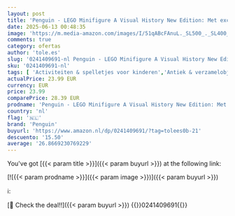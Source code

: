 ```yaml
---
layout: post
title: 'Penguin - LEGO Minifigure A Visual History New Edition: Met exclusief LEGO ruimtevaarder minifiguur!'
date: 2025-06-13 00:48:35
image: 'https://m.media-amazon.com/images/I/51qABcFAnuL._SL500_._SL400_.jpg'
comments: true
category: ofertas
author: 'tole.es'
slug: '0241409691-nl Penguin - LEGO Minifigure A Visual History New Edition:...'
sku: '0241409691-nl'
tags: [ 'Activiteiten & spelletjes voor kinderen','Antiek & verzamelobjecten','Boeken','Encyclopedieën & handleidingen voor kinderen','Engelstalige boeken','Featured Categories','Geschiedenis','Hobbys, kunstnijverheid & huis','Industrieel ontwerp','Kinderboeken','Kinderboeken over knutselen & hobbys','Kunst & fotografie','Kunstgeschiedenis','Kunstgeschiedenis in thema & concept','Naslagwerken voor kinderen','Onderwijs & referentie voor kinderen','Ontwerp','penguin','🇳🇱', ]
actualPrice: 23.99 EUR
currency: EUR
price: 23.99
comparePrice: 28.39 EUR
prodname: 'Penguin - LEGO Minifigure A Visual History New Edition: Met exclusief LEGO ruimtevaarder minifiguur!'
country: 'nl'
flag: '🇳🇱'
brand: 'Penguin'
buyurl: 'https://www.amazon.nl/dp/0241409691/?tag=tolees0b-21'
descuento: '15.50'
average: '26.8669230769229'
---
```


You've got [{{< param title >}}]({{< param buyurl >}}) at the following link:

[![{{< param prodname >}}]({{< param image >}})]({{< param buyurl >}})

ℹ️:


[🛒 Check the deal!!]({{< param buyurl >}})
{{<world>}}0241409691{{</world>}}
